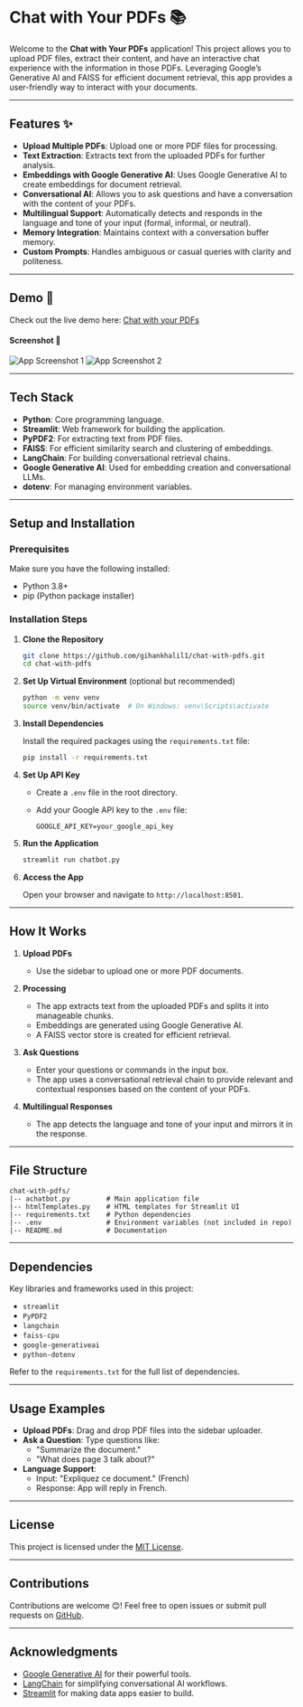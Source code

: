 # Chat with Your PDFs 📚

Welcome to the **Chat with Your PDFs** application! This project allows you to upload PDF files, extract their content, and have an interactive chat experience with the information in those PDFs. Leveraging Google’s Generative AI and FAISS for efficient document retrieval, this app provides a user-friendly way to interact with your documents.

---

## Features ✨

- **Upload Multiple PDFs**: Upload one or more PDF files for processing.
- **Text Extraction**: Extracts text from the uploaded PDFs for further analysis.
- **Embeddings with Google Generative AI**: Uses Google Generative AI to create embeddings for document retrieval.
- **Conversational AI**: Allows you to ask questions and have a conversation with the content of your PDFs.
- **Multilingual Support**: Automatically detects and responds in the language and tone of your input (formal, informal, or neutral).
- **Memory Integration**: Maintains context with a conversation buffer memory.
- **Custom Prompts**: Handles ambiguous or casual queries with clarity and politeness.

---

## Demo 🚀
Check out the live demo here: [Chat with your PDFs](https://chat-with-your-pdfs-swklxvulshnme6xmhkgww3.streamlit.app/)

#### Screenshot 📸
![App Screenshot 1](https://i.ibb.co/dDzJzDz/Screenshot-2024-12-16-045133.png)
![App Screenshot 2](https://i.ibb.co/hysZzjv/Screenshot-2024-12-16-045058.png)

---
## Tech Stack

- **Python**: Core programming language.
- **Streamlit**: Web framework for building the application.
- **PyPDF2**: For extracting text from PDF files.
- **FAISS**: For efficient similarity search and clustering of embeddings.
- **LangChain**: For building conversational retrieval chains.
- **Google Generative AI**: Used for embedding creation and conversational LLMs.
- **dotenv**: For managing environment variables.

---

## Setup and Installation

### Prerequisites

Make sure you have the following installed:

- Python 3.8+
- pip (Python package installer)

### Installation Steps

1. **Clone the Repository**

   ```bash
   git clone https://github.com/gihankhalil1/chat-with-pdfs.git
   cd chat-with-pdfs
   ```

2. **Set Up Virtual Environment** (optional but recommended)

   ```bash
   python -m venv venv
   source venv/bin/activate  # On Windows: venv\Scripts\activate
   ```

3. **Install Dependencies**

   Install the required packages using the `requirements.txt` file:

   ```bash
   pip install -r requirements.txt
   ```

4. **Set Up API Key**

   - Create a `.env` file in the root directory.
   - Add your Google API key to the `.env` file:

     ```env
     GOOGLE_API_KEY=your_google_api_key
     ```

5. **Run the Application**

   ```bash
   streamlit run chatbot.py
   ```

6. **Access the App**

   Open your browser and navigate to `http://localhost:8501`.

---

## How It Works

1. **Upload PDFs**
   - Use the sidebar to upload one or more PDF documents.
   
2. **Processing**
   - The app extracts text from the uploaded PDFs and splits it into manageable chunks.
   - Embeddings are generated using Google Generative AI.
   - A FAISS vector store is created for efficient retrieval.

3. **Ask Questions**
   - Enter your questions or commands in the input box.
   - The app uses a conversational retrieval chain to provide relevant and contextual responses based on the content of your PDFs.

4. **Multilingual Responses**
   - The app detects the language and tone of your input and mirrors it in the response.

---

## File Structure

```plaintext
chat-with-pdfs/
|-- achatbot.py         # Main application file
|-- htmlTemplates.py    # HTML templates for Streamlit UI
|-- requirements.txt    # Python dependencies
|-- .env                # Environment variables (not included in repo)
|-- README.md           # Documentation
```

---

## Dependencies

Key libraries and frameworks used in this project:

- `streamlit`
- `PyPDF2`
- `langchain`
- `faiss-cpu`
- `google-generativeai`
- `python-dotenv`

Refer to the `requirements.txt` for the full list of dependencies.

---

## Usage Examples

- **Upload PDFs**: Drag and drop PDF files into the sidebar uploader.
- **Ask a Question**: Type questions like:
  - "Summarize the document."
  - "What does page 3 talk about?"
- **Language Support**:
  - Input: "Expliquez ce document." (French)
  - Response: App will reply in French.



---

## License

This project is licensed under the [MIT License](LICENSE).

---

## Contributions

Contributions are welcome 😊! Feel free to open issues or submit pull requests on [GitHub](https://github.com/gihankhalil1/chat-with-pdfs).

---

## Acknowledgments

- [Google Generative AI](https://ai.google/) for their powerful tools.
- [LangChain](https://www.langchain.com/) for simplifying conversational AI workflows.
- [Streamlit](https://streamlit.io/) for making data apps easier to build.

